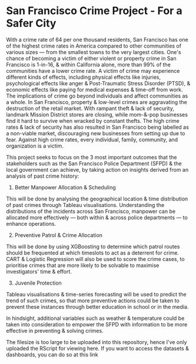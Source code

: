 # San Francisco Crime Project - For a Safer City

With a crime rate of 64 per one thousand residents, San Francisco has one of the highest crime rates in America compared to other communities of various sizes — from the smallest towns to the very largest cities. One's chance of becoming a victim of either violent or property crime in San Francisco is 1-in-16, & within California alone, more than 99% of the communities have a lower crime rate. A victim of crime may experience different kinds of effects, including physical effects like injuries, psychological effects like anger & Post-Traumatic Stress Disorder (PTSD), & economic effects like paying for medical expenses & time-off from work. The implications of crime go beyond individuals and affect communities as a whole. In San Francisco, property & low-level crimes are aggravating the destruction of the retail market. With rampant theft & lack of security, landmark Mission District stores are closing, while mom-&-pop businesses find it hard to survive when wracked by constant thefts. The high crime rates & lack of security has also resulted in San Francisco being labelled as a non-viable market, discouraging new businesses from setting up due to fear. Against high crime rates, every individual, family, community, and organization is a victim.

This project seeks to focus on the 3 most important outcomes that the stakeholders such as the San Francisco Police Department (SFPD) & the local government can achieve, by taking action on insights derived from an analysis of past crime history:

1. Better Manpower Allocation & Scheduling

This will be done by analysing the geographical location & time distribution of past crimes through Tableau visualisations. Understanding the distributions of the incidents across San Francisco, manpower can be allocated more effectively — both within & across police departments — to enhance operations.

2. Preventive Patrol & Crime Allocation

This will be done by using XGBoosting to determine which patrol routes should be frequented at which timeslots to act as a deterrent for crime. CART & Logistic Regression will also be used to score the crime cases, to prioritise crimes that are more likely to be solvable to maximise investigators' time & effort.

3. Juvenile Protection

Tableau visualisations & time-series forecasting will be used to predict the trend of such crimes, so that more preventive actions could be taken to prevent these instances through better education in school or in the media.

In hindsight, additional variables such as weather & temperature could be taken into consideration to empower the SFPD with information to be more effective in preventing & solving crimes.

The filesize is too large to be uploaded into this repository, hence I've only uploaded the RScript for viewing here. If you want to access the datasets & dashboards, you can do so at this link 
